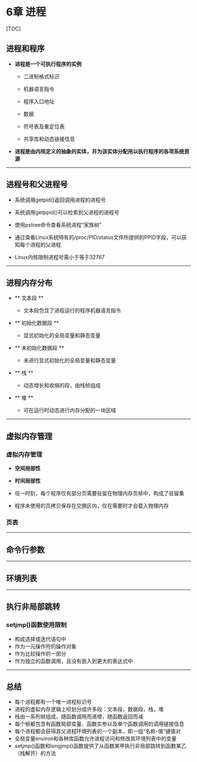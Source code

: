 # 6章 进程

[TOC]


## 进程和程序
* **进程是一个可执行程序的实例**
	* 二进制格式标识

	* 机器语言指令

	* 程序入口地址

	* 数据

	* 符号表及重定位表

	* 共享库和动态链接信息

* **进程是由内核定义的抽象的实体，并为该实体分配用以执行程序的各项系统资源**
- - -

## 进程号和父进程号
* 系统调用getpid()返回调用进程的进程号

* 系统调用getppid()可以检索到父进程的进程号

* 使用pstree命令查看系统进程“家族树”

* 通过查看Linux系统特有的/proc/PID/status文件所提供的PPID字段，可以获知每个进程的父进程

* Linux内核限制进程号需小于等于32767

- - -

## 进程内存分布

* ** 文本段 **	
	* 文本段包含了进程运行的程序机器语言指令

* ** 初始化数据段 **
	* 显式初始化的全局变量和静态变量

* ** 未初始化数据段 **
	* 未进行显式初始化的全局变量和静态变量

* ** 栈 **
	* 动态增长和收缩的段，由栈帧组成

* ** 堆 **
	* 可在运行时动态进行内存分配的一块区域

- - -

## 虚拟内存管理
### 虚拟内存管理
* **空间局部性**

* **时间局部性**

* 任一时刻，每个程序仅有部分页需要驻留在物理内存页帧中，构成了驻留集

* 程序未使用的页拷贝保存在交换区内，仅在需要时才会载入物理内存

### 页表



- - -

## 命令行参数

- - -

## 环境列表

- - -

## 执行非局部跳转
### setjmp()函数使用限制
* 构成选择或迭代语句中
* 作为一元操作符的操作对象
* 作为比较操作的一部分
* 作为独立的函数调用，且没有嵌入到更大的表达式中
- - -

## 总结
* 每个进程都有一个唯一进程标识号
* 进程的虚拟内存逻辑上呗划分成许多段：文本段，数据段，栈，堆
* 栈由一系列帧组成，随函数调用而递增，随函数返回而减
* 每个帧都包含有函数局部变量、函数实参以及单个函数调用的调用链接信息
* 每个进程都会获得其父进程环境列表的一个副本，即一组“名称-值”键值对
* 全局变量environ和各种库函数允许进程访问和修改其环境列表中的变量
* setjmp()函数和longjmp()函数提供了从函数某甲执行非局部跳转到函数某乙（栈解开）的方法
